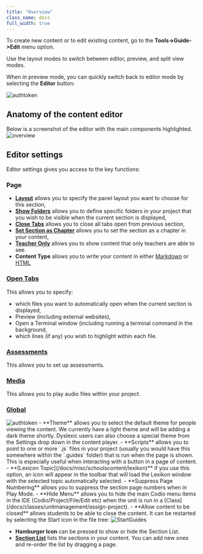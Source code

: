 ```yaml
---
title: "Overview"
class_name: docs
full_width: true
---
```


To create new content or to edit existing content, go to the **Tools->Guide->Edit** menu option.

Use the layout modes to switch between editor, preview, and split view modes.

When in preview mode, you can quickly switch back to editor mode by selecting the **Editor** button:

<img alt="authtoken" src="/img/docs/guides/editor.png" class="simple"/>

## Anatomy of the content editor
Below is a screenshot of the editor with the main components highlighted. 
<img alt="overview" src="/img/docs/guides/overview.png" class="simple"/>

## Editor settings
Editor settings gives you access to the key functions:

### Page
  - **[Layout](/docs/content/authoring/settings-actions/page)** allows you to specify the panel layout you want to choose for this section,
  - **[Show Folders](/docs/content/authoring/page-edit/hide-folder/)** allows you to define specific folders in your project that you wish to be visible when the current section is displayed,
  - **[Close Tabs](/docs/content/authoring/page-edit/inline/)** allows you to close all tabs open from previous section,
  - **[Set Section as Chapter](/docs/content/authoring/guides/chapter/)** allows you to set the section as a chapter in your content,
  - **[Teacher Only](/docs/content/authoring/page-edit/solutions/)** allows you to show content that only teachers are able to see.
  - **Content Type** allows you to write your content in either [Markdown](/docs/content/authoring/page-edit/edit/) or [HTML](/docs/content/authoring/page-edit/edit-html/) 

### [Open Tabs](/docs/content/authoring/settings-actions/open-tabs/)
This allows you to specify:

  - which files you want to automatically open when the current section is displayed,
  - Preview (including external websites),
  - Open a Terminal window (including running a terminal command in the background,
  - which lines (if any) you wish to highlight within each file.


### [Assessments](/docs/content/authoring/assessments/) 
This allows you to set up assessments.

### [Media](/docs/content/authoring/page-edit/imvid)
This allows you to play audio files within your project.


### [Global](/docs/content/authoring/settings-actions/global/)
<img alt="authtoken" src="/img/docs/guides/globalsettings.png" class="simple"/>
- **Theme** allows you to select the default theme for people viewing the content. We currently have a light theme and will be adding a dark theme shortly. Dyslexic users can also choose a special theme from the Settings drop down in the content player.
- **Scripts** allows you to point to one or more `.js` files in your project (usually you would have this somewhere within the `.guides` folder) that is run when the page is shown. This is especially useful when interacting with a button in a page of content.
- **[Lexicon Topic](/docs/misc/schoolscontent/lexikon)**  if you use this option, an icon will appear in the toolbar that will load the Lexikon window with the selected topic automatically selected.
- **Suppress Page Numbering** allows you to suppress the section page numbers when in Play Mode.
- **Hide Menu** allows you to hide the main Codio menu items in the IDE (Codio/Project/File/Edit etc) when the unit is run in a [Class](/docs/classes/unitmanagement/assign-project).
- **Allow content to be closed** allows students to be able to close the content. It can be restarted by selecting the Start icon in the file tree:
<img alt="StartGuides" src="/img/docs/guides/startguides.png" class="simple"/>


- **Hamburger Icon** can be pressed to show or hide the Section List.
- **[Section List](/docs/content/authoring/guides/add-section/)** lists the sections in your content. You can add new ones and re-order the list by dragging a page.
